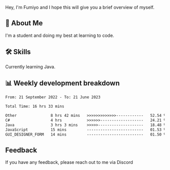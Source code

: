 
Hey, I'm Fumiyo and I hope this will give you a brief overview of myself.


## 🚀 About Me
I'm a student and doing my best at learning to code.


## 🛠 Skills

Currently learning Java.


## 📊 Weekly development breakdown
<!--START_SECTION:waka-->

```txt
From: 21 September 2022 - To: 21 June 2023

Total Time: 16 hrs 33 mins

Other               8 hrs 42 mins   >>>>>>>>>>>>>------------   52.54 %
C#                  4 hrs           >>>>>>-------------------   24.21 %
Java                3 hrs 3 mins    >>>>>--------------------   18.48 %
JavaScript          15 mins         -------------------------   01.53 %
GUI_DESIGNER_FORM   14 mins         -------------------------   01.50 %
```

<!--END_SECTION:waka-->


## Feedback

If you have any feedback, please reach out to me via Discord
